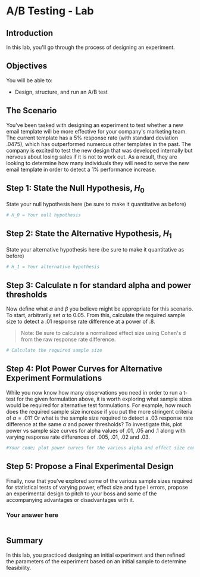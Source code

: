# A/B Testing - Lab

## Introduction

In this lab, you'll go through the process of designing an experiment.

## Objectives
You will be able to:

* Design, structure, and run an A/B test


## The Scenario

You've been tasked with designing an experiment to test whether a new email template will be more effective for your company's marketing team. The current template has a 5% response rate (with standard deviation .0475), which has outperformed numerous other templates in the past. The company is excited to test the new design that was developed internally but nervous about losing sales if it is not to work out. As a result, they are looking to determine how many individuals they will need to serve the new email template in order to detect a 1% performance increase.


## Step 1: State the Null Hypothesis, $H_0$

State your null hypothesis here (be sure to make it quantitative as before)


```python
# H_0 = Your null hypothesis
```

## Step 2: State the Alternative Hypothesis, $H_1$

State your alternative hypothesis here (be sure to make it quantitative as before)


```python
# H_1 = Your alternative hypothesis
```

## Step 3: Calculate n for standard alpha and power thresholds

Now define what $\alpha$ and $\beta$ you believe might be appropriate for this scenario.
To start, arbitrarily set $\alpha$ to 0.05. From this, calculate the required sample size to detect a .01 response rate difference at a power of .8.

> Note: Be sure to calculate a normalized effect size using Cohen's d from the raw response rate difference.


```python
# Calculate the required sample size
```

## Step 4: Plot Power Curves for Alternative Experiment Formulations

While you now know how many observations you need in order to run a t-test for the given formulation above, it is worth exploring what sample sizes would be required for alternative test formulations. For example, how much does the required sample size increase if you put the more stringent criteria of $\alpha=.01$? Or what is the sample size required to detect a .03 response rate difference at the same $\alpha$ and power thresholds? To investigate this, plot power vs sample size curves for alpha values of .01, .05 and .1 along with varying response rate differences of .005, .01, .02 and .03.


```python
#Your code; plot power curves for the various alpha and effect size combinations
```

## Step 5: Propose a Final Experimental Design

Finally, now that you've explored some of the various sample sizes required for statistical tests of varying power, effect size and type I errors, propose an experimental design to pitch to your boss and some of the accompanying advantages or disadvantages with it.

### Your answer here


```python

```

## Summary

In this lab, you practiced designing an initial experiment and then refined the parameters of the experiment based on an initial sample to determine feasibility.
